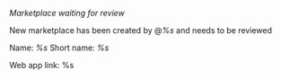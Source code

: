 *Marketplace waiting for review*

New marketplace has been created by @*%s* and needs to be reviewed

Name: *%s*
Short name: *%s*

Web app link: %s
